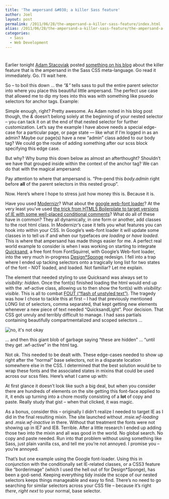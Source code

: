 ```yaml
---
title: 'The ampersand &#038; a killer Sass feature'
author: Joel
layout: post
permalink: /2011/06/28/the-ampersand-a-killer-sass-feature/index.html
alias: /2011/06/28/the-ampersand-a-killer-sass-feature/the-ampersand-a-killer-sass-feature
categories:
  - Sass
  - Web Development
---
```

# 

Earlier tonight [Adam Stacoviak][1] posted [something on his blog][2] about the killer feature that is the ampersand in the Sass CSS meta-language. Go read it immediately. Go. I’ll wait here.

 [1]: https://twitter.com/adamstac
 [2]: https://adamstacoviak.com/posts/referencing-parent-selectors/

So – to boil this down … the *“&”* tells sass to pull the entire parent selector into where you place this beautiful little ampersand. The perfect use case that allowed me to dip my toes into this was with something like psuedo selectors for anchor tags. Example: 

<script src="https://gist.github.com/1052807.js?file=ampersand-to-start.css"></script>

Simple enough, right? Pretty awesome. As Adam noted in his blog post though, the *&* doesn’t belong solely at the beginning of your nested selector – you can tack it on at the end of that nested selector for further customization. Let’s say the example I have above needs a special edge-case for a particular page, or page state — like what if I’m logged in as an admin? Maybe our page(s) have a new “admin” class added to our body tag? We could go the route of adding something after our scss block specifying this edge case.

<script src="https://gist.github.com/1052807.js?file=ampersand-can-go-wherever-pt1.css"></script>

But why? Why bump this down below as almost an afterthought? Shouldn’t we have that grouped inside within the context of the anchor tag? We can do that with the magical ampersand:

<script src="https://gist.github.com/1052807.js?file=ampersand-can-go-anywhere-pt2.css"></script>

Pay attention to where that ampersand is. “Pre-pend this *body.admin* right before **all** of the parent selectors in this nested group”.

Now. Here’s where I hope to stress just how money this is. Because it is.

Have you used [Modernizr][3]? What about the [google web-font loader][4]? At the very least you’ve used [the trick from HTML5 Boilerplate to target versions of IE with some well-placed conditional comments][5]? What do all of these have in common? They all dynamically, in one form or another, add classes to the root html class. In Modernizr’s case it tells you what features you can hook into within your CSS. In Google’s web-font loader it will update some classes in  to tell us if and when our typefaces *are loading* or *have loaded*. This is where that ampersand has made things easier for me. 
A perfect real world example to consider is when I was working on starting to integrate [Quicksand][6], a free font from FontSquirrel, with Google’s Web-font loader, into the very much in-progress [Design*Sponge][7] redesign. I fell into a trap where I ended up tacking selectors onto a tragically long list for two states of the font – NOT loaded, and loaded. Not familiar? Let me explain. 

The element that needed styling to use Quicksand was always set to *visibility: hidden*. Once the font(s) finished loading the html would end up with the .wf-active class, allowing us to then show the font(s) with *visibility: visible*. This is all to combat [FOUT (“flash of unstyled text”)][8]. The tragedy was how I chose to tackle this at first – I had that previously mentioned LONG list of selectors, comma separated, that kept getting new elements whenever a new piece of text needed “QuicksandLight”. Poor decision. That CSS got unruly and terribly difficult to manage. I had sass partials containing beautifully compartmentalized and scoped selectors …

![no, it's not okay][9] 

… and then this giant blob of garbage saying “these are hidden” … “until they get .wf-active” in the html tag. 

Not ok. This needed to be dealt with. These edge-cases needed to show up right after the “normal” base selectors, not in a disparate location somewhere else in the CSS. I determined that the best solution would be to wrap these fonts and the associated states in mixins that could be used across our scss files. Here’s what I came up with: 

<script src="https://gist.github.com/1052807.js?file=quicksand-mixin.css"></script>

At first glance it doesn’t look like such a big deal, but when you consider there are hundreds of elements on the site getting this font-face applied to it, it ends up turning into a chore mostly consisting of a **lot** of copy and paste. Really study that gist – when that clicked, it was magic. 

As a bonus, consider this – originally I didn’t realize I needed to target IE as I did in the final resulting mixin. The site launched without *.msie.wf-loading* and *.msie.wf-inactive* in there. Without that treatment the fonts were not showing up in IE7 and IE8. Terrible. After a little research I ended up adding those two into the mixin and all was good in the world. No global search. No copy and paste needed. Run into that problem without using something like Sass, just plain vanilla css, and tell me you’re not annoyed. I promise you – you’re annoyed.

That’s but one example using the Google font-loader. Using this in conjunction with the conditionally set IE-related classes, or a CSS3 feature like “borderimage” (which I used the hell out of for Design*Sponge), has been a god-send. Keeping everything tidy inside the scope of our nested selectors keeps things manageable and easy to find. There’s no need to go searching for similar selectors across your CSS file – because it’s right *there*, *right next* to your normal, base selector.

 [3]: https://www.modernizr.com/
 [4]: https://code.google.com/apis/webfonts/docs/webfont_loader.html
 [5]: https://paulirish.com/2008/conditional-stylesheets-vs-css-hacks-answer-neither/
 [6]: https://www.fontsquirrel.com/fonts/Quicksand
 [7]: https://www.designsponge.com/
 [8]: https://paulirish.com/2009/fighting-the-font-face-fout/
 [9]: https://s3.amazonaws.com/kym-assets/entries/icons/original/000/005/627/untitled.JPG "not ok"
